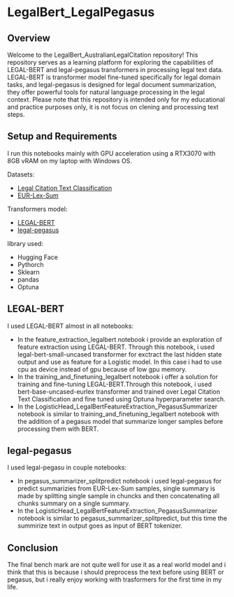 # LegalBert_LegalPegasus

## Overview

Welcome to the LegalBert_AustralianLegalCitation repository! This repository serves as a learning platform for exploring the capabilities of LEGAL-BERT and legal-pegasus transformers in processing legal text data. LEGAL-BERT is transformer model fine-tuned specifically for legal domain tasks, and legal-pegasus is designed for legal document summarization, they offer powerful tools for natural language processing in the legal context. Please note that this repository is intended only for my educational and practice purposes only, it is not focus on clening and processing text steps.

## Setup and Requirements

I run this notebooks mainly with GPU acceleration using a RTX3070 with 8GB vRAM on my laptop with Windows OS.

Datasets:
* [Legal Citation Text Classification](https://www.kaggle.com/datasets/shivamb/legal-citation-text-classification/code?resource=download)
* [EUR-Lex-Sum](https://huggingface.co/datasets/dennlinger/eur-lex-sum)

Transformers model:
* [LEGAL-BERT](https://huggingface.co/nlpaueb/legal-bert-base-uncased)
* [legal-pegasus](https://huggingface.co/nsi319/legal-pegasus)

library used:
* Hugging Face
* Pythorch
* Sklearn
* pandas
* Optuna

## LEGAL-BERT

I used LEGAL-BERT almost in all notebooks:
* In the feature_extraction_legalbert notebook i provide an exploration of feature extraction using LEGAL-BERT. Through this notebook, i used legal-bert-small-uncased transformer for exctract the last hidden state output and use as feature for a Logistic model. In this case i had to use cpu as device instead of gpu because of low gpu memory.
* In the training_and_finetuning_legalbert notebook i offer a solution for training and fine-tuning LEGAL-BERT.Through this notebook, i used bert-base-uncased-eurlex transformer and trained over Legal Citation Text Classification and fine tuned using Optuna hyperparameter search.
* In the LogisticHead_LegalBertFeatureExtraction_PegasusSummarizer notebook is similar to training_and_finetuning_legalbert notebook with the addition of a pegasus model that summarize longer samples before processing them with BERT.
  
## legal-pegasus
I used legal-pegasu in couple notebooks:
* In pegasus_summarizer_splitpredict notebook i used legal-pegasus for predict summarizies from EUR-Lex-Sum samples, single summary is made by splitting single sample in chuncks and then concatenating all chunks summary on a single summary.
* In the LogisticHead_LegalBertFeatureExtraction_PegasusSummarizer notebook is similar to pegasus_summarizer_splitpredict, but this time the summirize text in output goes as input of BERT tokenizer.

## Conclusion

The final bench mark are not quite well for use it as a real world model and i think that this is because i should preprocess the text before using BERT or pegasus, but i really enjoy working with trasformers for the first time in my life.
